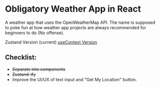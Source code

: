 # Obligatory Weather App in React
A weather app that uses the OpenWeatherMap API. The name is supposed to poke fun at how weather app projects are always recommended for beginners to do (No offense). 

Zustand Version (current)
[useContext Version](https://github.com/jdichh/obligatory-weather-app-react/tree/useContext-version)
## Checklist:
<ul>
  <li><strike>Separate into components</strike></li>
  <li><strike>Zustand-ify</strike></li>
  <li>Improve the UI/UX of text input and "Get My Location" button.</li>
</ul> 
